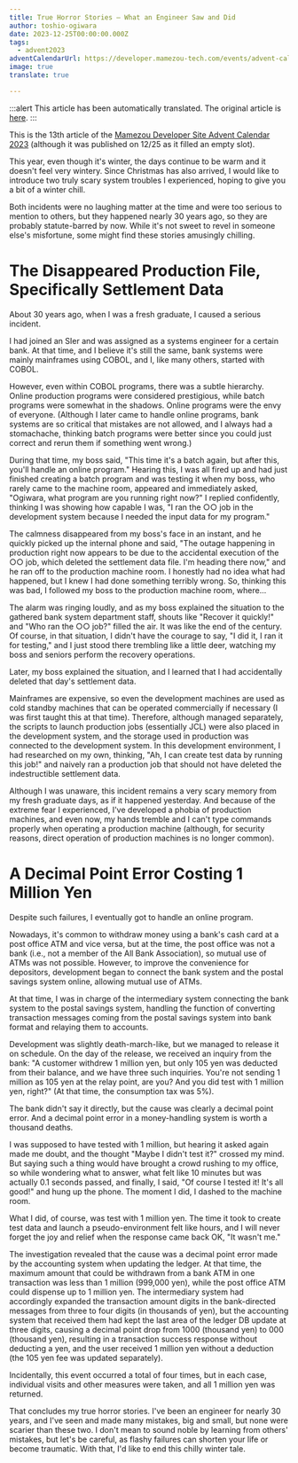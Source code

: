 ```yaml
---
title: True Horror Stories – What an Engineer Saw and Did
author: toshio-ogiwara
date: 2023-12-25T00:00:00.000Z
tags:
  - advent2023
adventCalendarUrl: https://developer.mamezou-tech.com/events/advent-calendar/2023/
image: true
translate: true

---
```


:::alert
This article has been automatically translated.
The original article is [here](https://developer.mamezou-tech.com/blogs/2023/12/25/real-horror/).
:::



This is the 13th article of the [Mamezou Developer Site Advent Calendar 2023](/events/advent-calendar/2023/) (although it was published on 12/25 as it filled an empty slot).

This year, even though it's winter, the days continue to be warm and it doesn't feel very wintery. Since Christmas has also arrived, I would like to introduce two truly scary system troubles I experienced, hoping to give you a bit of a winter chill.

Both incidents were no laughing matter at the time and were too serious to mention to others, but they happened nearly 30 years ago, so they are probably statute-barred by now. While it's not sweet to revel in someone else's misfortune, some might find these stories amusingly chilling.

# The Disappeared Production File, Specifically Settlement Data
About 30 years ago, when I was a fresh graduate, I caused a serious incident.

I had joined an SIer and was assigned as a systems engineer for a certain bank. At that time, and I believe it's still the same, bank systems were mainly mainframes using COBOL, and I, like many others, started with COBOL.

However, even within COBOL programs, there was a subtle hierarchy. Online production programs were considered prestigious, while batch programs were somewhat in the shadows. Online programs were the envy of everyone. (Although I later came to handle online programs, bank systems are so critical that mistakes are not allowed, and I always had a stomachache, thinking batch programs were better since you could just correct and rerun them if something went wrong.)

During that time, my boss said, "This time it's a batch again, but after this, you'll handle an online program." Hearing this, I was all fired up and had just finished creating a batch program and was testing it when my boss, who rarely came to the machine room, appeared and immediately asked, "Ogiwara, what program are you running right now?" I replied confidently, thinking I was showing how capable I was, "I ran the ○○ job in the development system because I needed the input data for my program."

The calmness disappeared from my boss's face in an instant, and he quickly picked up the internal phone and said, "The outage happening in production right now appears to be due to the accidental execution of the ○○ job, which deleted the settlement data file. I'm heading there now," and he ran off to the production machine room. I honestly had no idea what had happened, but I knew I had done something terribly wrong. So, thinking this was bad, I followed my boss to the production machine room, where...

The alarm was ringing loudly, and as my boss explained the situation to the gathered bank system department staff, shouts like "Recover it quickly!" and "Who ran the ○○ job?" filled the air. It was like the end of the century. Of course, in that situation, I didn't have the courage to say, "I did it, I ran it for testing," and I just stood there trembling like a little deer, watching my boss and seniors perform the recovery operations.

Later, my boss explained the situation, and I learned that I had accidentally deleted that day's settlement data.

Mainframes are expensive, so even the development machines are used as cold standby machines that can be operated commercially if necessary (I was first taught this at that time). Therefore, although managed separately, the scripts to launch production jobs (essentially JCL) were also placed in the development system, and the storage used in production was connected to the development system. In this development environment, I had researched on my own, thinking, "Ah, I can create test data by running this job!" and naively ran a production job that should not have deleted the indestructible settlement data.

Although I was unaware, this incident remains a very scary memory from my fresh graduate days, as if it happened yesterday. And because of the extreme fear I experienced, I've developed a phobia of production machines, and even now, my hands tremble and I can't type commands properly when operating a production machine (although, for security reasons, direct operation of production machines is no longer common).

# A Decimal Point Error Costing 1 Million Yen
Despite such failures, I eventually got to handle an online program.

Nowadays, it's common to withdraw money using a bank's cash card at a post office ATM and vice versa, but at the time, the post office was not a bank (i.e., not a member of the All Bank Association), so mutual use of ATMs was not possible. However, to improve the convenience for depositors, development began to connect the bank system and the postal savings system online, allowing mutual use of ATMs.

At that time, I was in charge of the intermediary system connecting the bank system to the postal savings system, handling the function of converting transaction messages coming from the postal savings system into bank format and relaying them to accounts.

Development was slightly death-march-like, but we managed to release it on schedule. On the day of the release, we received an inquiry from the bank: "A customer withdrew 1 million yen, but only 105 yen was deducted from their balance, and we have three such inquiries. You're not sending 1 million as 105 yen at the relay point, are you? And you did test with 1 million yen, right?" (At that time, the consumption tax was 5%).

The bank didn't say it directly, but the cause was clearly a decimal point error. And a decimal point error in a money-handling system is worth a thousand deaths.

I was supposed to have tested with 1 million, but hearing it asked again made me doubt, and the thought "Maybe I didn't test it?" crossed my mind. But saying such a thing would have brought a crowd rushing to my office, so while wondering what to answer, what felt like 10 minutes but was actually 0.1 seconds passed, and finally, I said, "Of course I tested it! It's all good!" and hung up the phone. The moment I did, I dashed to the machine room.

What I did, of course, was test with 1 million yen. The time it took to create test data and launch a pseudo-environment felt like hours, and I will never forget the joy and relief when the response came back OK, "It wasn't me."

The investigation revealed that the cause was a decimal point error made by the accounting system when updating the ledger. At that time, the maximum amount that could be withdrawn from a bank ATM in one transaction was less than 1 million (999,000 yen), while the post office ATM could dispense up to 1 million yen. The intermediary system had accordingly expanded the transaction amount digits in the bank-directed messages from three to four digits (in thousands of yen), but the accounting system that received them had kept the last area of the ledger DB update at three digits, causing a decimal point drop from 1000 (thousand yen) to 000 (thousand yen), resulting in a transaction success response without deducting a yen, and the user received 1 million yen without a deduction (the 105 yen fee was updated separately).

Incidentally, this event occurred a total of four times, but in each case, individual visits and other measures were taken, and all 1 million yen was returned.

That concludes my true horror stories. I've been an engineer for nearly 30 years, and I've seen and made many mistakes, big and small, but none were scarier than these two. I don't mean to sound noble by learning from others' mistakes, but let's be careful, as flashy failures can shorten your life or become traumatic. With that, I'd like to end this chilly winter tale.
